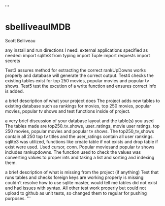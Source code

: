 '''
# sbelliveauIMDB
Scott Belliveau

any install and run directions I need.
external applications specified as needed:
import sqlite3
from typing import Tuple
import requests
import secrets

Test3 assures method for extracting the correct rankUpDowns works properly and database will generate the correct output. Test4 checks the existing tables exist for top 250 movies, popular movies and popular tv shows. Test5 test the excution of a write function and ensures correct info is added.

a brief description of what your project does
The project adds new tables to existing database such as rankings for movies, top 250 movies, popular movies, popular tv shows and test functions inside of project. 

a very brief discussion of your database layout and the table(s) you used
The tables made are top250_tv_shows, user_ratings, movie user ratings, top 250 movies, popular movies and popular tv shows. The top250_tv_shows contain all 250 top tv titles and the user_ratings contain all user rankings. sqlite3 was utilized, functions like create table if not exists and drop table if exist were used. Used cursor, conn. Popular moviesand popular tv shows includes rankupdowns. The function used to check the values was converting values to proper ints and taking a list and sorting and indexing them.

a brief description of what is missing from the project (if anything)
Test that runs tables and checks foreign keys are working properly is missing couldn't resolve how to use sqlite master, would tell me tables did not exist and had issues with syntax. All other test work properly but could not upload to github as unit tests, so changed them to regular for pushing purposes.
'''
